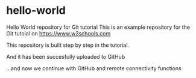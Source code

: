# hello-world
Hello World repository for Git tutorial
This is an example repository for the Git tutoial on https://www.w3schools.com

This repository is built step by step in the tutorial.

And it has been succesfully uploaded to GitHub

...and now we continue with GitHub and remote connectivity functions
